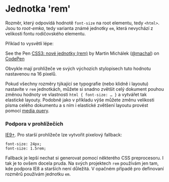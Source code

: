 Jednotka 'rem'
============

Rozměr, který odpovídá hodnotě `font-size` na root elementu, tedy `<html>`. Jsou to *root-emka*, tedy varianta známé jednotky `em`, která nevychází z velikosti fontu rodičovského elementu.

Příklad to vysvětlí lépe:

<p data-height="206" data-theme-id="502" data-slug-hash="mnbaA" data-user="machal" data-default-tab="result" class='codepen'>See the Pen <a href='http://codepen.io/machal/pen/mnbaA'>CSS3: nové jednotky (rem)</a> by Martin Michálek (<a href='http://codepen.io/machal'>@machal</a>) on <a href='http://codepen.io'>CodePen</a></p>
<script async src="http://codepen.io/assets/embed/ei.js"></script>

Obvykle mají prohlížeče ve svých výchozích stylopisech tuto hodnotu nastavenou na 16 pixelů.

Pokud všechny rozměry týkající se typografie (nebo klidně i layoutu) nastavíte v `rem` jednotkách, můžete si snadno zvětšit celý dokument pouhou změnou hodnoty ve vlastnosti `html { font-size: … }` a vytvářet tak elastické layouty. Podobně jako v příkladu výše můžete změnu velikosti písma celého dokumentu a s ním i elastické zvětšení layoutu provést pomocí [media query](css3-media-queries.md).

### Podpora v prohlížečích

[IE9+](http://caniuse.com/rem). Pro starší prohlížeče lze vytvořit pixelový fallback:

	font-size: 24px;
	font-size: 1.5rem;

Fallback je lepší nechat si generovat pomocí některého CSS preprocesoru. I tak je to ovšem docela pruda. Na svých projektech `rem` používám jen tam, kde podpora IE8 a starších není důležitá. V opačném případě pro definovaní rozměrů používám jednotku `em`.

